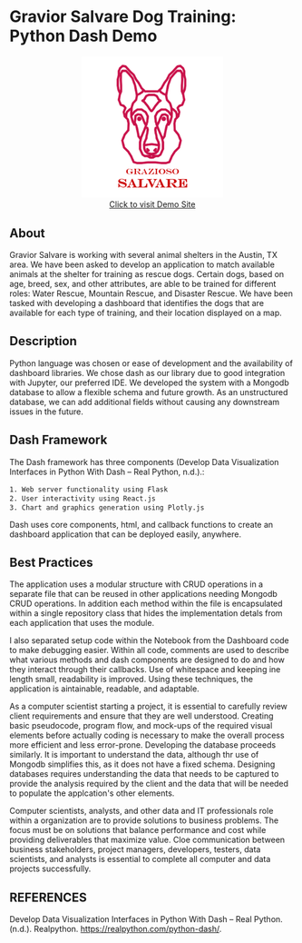 # Gravior Salvare Dog Training: Python Dash Demo

<p align="center">
<a href="https://dog-training-demo-app.onrender.com"><img src="logo.png" width="250" alt="Gravior Salvare Logo"></a>

<br>
<a href="https://dog-training-demo-app.onrender.com">Click to visit Demo Site</a>
</p>


## About
Gravior Salvare is working with several animal shelters in the Austin, TX area. We have been asked to develop an 
application to match available animals at the shelter for training as rescue dogs. Certain dogs, based on age, 
breed, sex, and other attributes, are able to be trained for different roles: Water Rescue, Mountain Rescue, and 
Disaster Rescue. We have been tasked with developing a dashboard that identifies the dogs that are available for 
each type of training, and their location displayed on a map.



## Description
Python language was chosen or ease of development and the availability of dashboard libraries. We chose dash as our library due to good integration with Jupyter, our preferred IDE. We developed the system with a Mongodb database to allow a flexible schema and future growth. As an unstructured database, we can add additional fields without causing any downstream issues in the future.

## Dash Framework
The Dash framework has three components (Develop Data Visualization Interfaces in Python With Dash – Real Python, n.d.).:

    1. Web server functionality using Flask
    2. User interactivity using React.js
    3. Chart and graphics generation using Plotly.js
    
Dash uses core components, html, and callback functions to create an dashboard application that can be deployed easily, anywhere.

## Best Practices
The application uses a modular structure with CRUD operations in a separate file that can be reused in other applications needing Mongodb CRUD operations. In addition each method within the file is encapsulated within a single repository class that hides the implementation detals from each application that uses the module. 

I also separated setup code within the Notebook from the Dashboard code to make debugging easier. Within all code, comments are used to describe what various methods and dash components are designed to do and how they interact through their callbacks. Use of whitespace and keeping ine length small, readability is improved. Using these techniques, the application is aintainable, readable, and adaptable.

As a computer scientist starting a project, it is essential to carefully review client requirements and ensure that they are well understood. Creating basic pseudocode, program flow, and mock-ups of the required visual elements before actually coding is necessary to make the overall process more efficient and less error-prone. Developing the database proceeds similarly. It is important to understand the data, although thr use of Mongodb simplifies this, as it does not have a fixed schema. Designing databases requires understanding the data that needs to be captured to provide the analysis required by the client and the data that will be needed to populate the applcation's other elements.

Computer scientists, analysts, and other data and IT professionals role within a organization are to provide solutions to business problems. The focus must be on solutions that balance performance and cost while providing deliverables that maximize value. Cloe communication between business stakeholders, project managers, developers, testers, data scientists, and analysts is essential to complete all computer and data projects successfully.
    


## REFERENCES

Develop Data Visualization Interfaces in Python With Dash – Real Python. (n.d.). Realpython. 	https://realpython.com/python-dash/.
